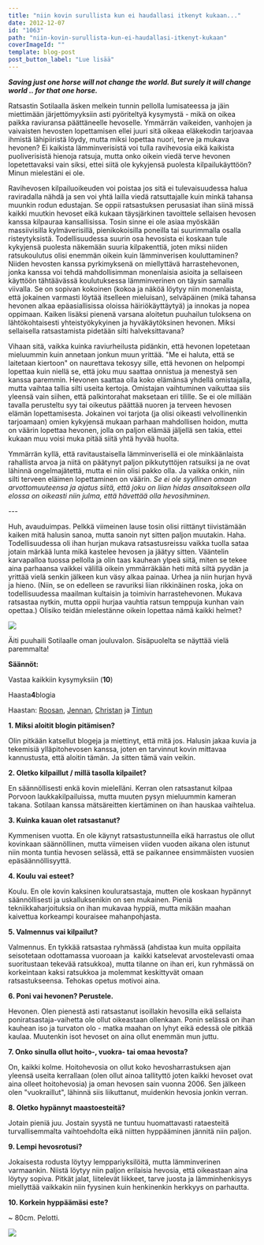 ```yaml
---
title: "niin kovin surullista kun ei haudallasi itkenyt kukaan..."
date: 2012-12-07
id: "1063"
path: "niin-kovin-surullista-kun-ei-haudallasi-itkenyt-kukaan"
coverImageId: ""
template: blog-post
post_button_label: "Lue lisää"
---
```


**_Saving just one horse will not change the world. But surely it will change world .. for that one horse._**

Ratsastin Sotilaalla äsken melkein tunnin pellolla lumisateessa ja jäin miettimään järjettömyyksiin asti pyöriteltyä kysymystä - mikä on oikea paikka raviuransa päättäneelle hevoselle. Ymmärrän vaikeiden, vanhojen ja vaivaisten hevosten lopettamisen ellei juuri sitä oikeaa eläkekodin tarjoavaa ihmistä lähipiiristä löydy, mutta miksi lopettaa nuori, terve ja mukava hevonen? Ei kaikista lämminverisistä voi tulla ravihevosia eikä kaikista puoliverisistä hienoja ratsuja, mutta onko oikein viedä terve hevonen lopetettavaksi vain siksi, ettei siitä ole kykyjensä puolesta kilpailukäyttöön? Minun mielestäni ei ole.

Ravihevosen kilpailuoikeuden voi poistaa jos sitä ei tulevaisuudessa halua raviradalla nähdä ja sen voi yhtä lailla viedä ratsuttajalle kuin minkä tahansa muunkin rodun edustajan. Se oppii ratsastuksen perusasiat ihan siinä missä kaikki muutkin hevoset eikä kukaan täysjärkinen tavoittele sellaisen hevosen kanssa kilpauraa kansallisissa. Tosin sinne ei ole asiaa myöskään massiivisilla kylmäverisillä, pienikokoisilla poneilla tai suurimmalla osalla risteytyksistä. Todellisuudessa suurin osa hevosista ei koskaan tule kykyjensä puolesta näkemään suuria kilpakenttiä, joten miksi niiden ratsukoulutus olisi enemmän oikein kuin lämminverisen kouluttaminen? Niiden hevosten kanssa pyrkimyksenä on miellyttävä harrastehevonen, jonka kanssa voi tehdä mahdollisimman monenlaisia asioita ja sellaiseen käyttöön tähtäävässä koulutuksessa lämminverinen on täysin samalla viivalla. Se on sopivan kokoinen (kokoa ja näköä löytyy niin monenlaista, että jokainen varmasti löytää itselleen mieluisan), selväpäinen (mikä tahansa hevonen alkaa epäasiallisissa oloissa häiriökäyttäytyä) ja innokas ja nopea oppimaan. Kaiken lisäksi pienenä varsana aloitetun puuhailun tuloksena on lähtökohtaisesti yhteistyökykyinen ja hyväkäytöksinen hevonen. Miksi sellaisella ratsastamista pidetään silti halveksittavana?

Vihaan sitä, vaikka kuinka raviurheilusta pidänkin, että hevonen lopetetaan mieluummin kuin annetaan jonkun muun yrittää. "Me ei haluta, että se laitetaan kiertoon" on naurettava tekosyy sille, että hevonen on helpompi lopettaa kuin niellä se, että joku muu saattaa onnistua ja menestyä sen kanssa paremmin. Hevonen saattaa olla koko elämänsä yhdellä omistajalla, mutta vaihtaa tallia silti useita kertoja. Omistajan vaihtuminen vaikuttaa siis yleensä vain siihen, että palkintorahat maksetaan eri tilille. Se ei ole millään tavalla perusteltu syy tai oikeutus päättää nuoren ja terveen hevosen elämän lopettamisesta. Jokainen voi tarjota (ja olisi oikeasti velvollinenkin tarjoamaan) omien kykyjensä mukaan parhaan mahdollisen hoidon, mutta on väärin lopettaa hevonen, jolla on paljon elämää jäljellä sen takia, ettei kukaan muu voisi muka pitää siitä yhtä hyvää huolta.

Ymmärrän kyllä, että ravitaustaisella lämminverisellä ei ole minkäänlaista rahallista arvoa ja niitä on päätynyt paljon pikkutyttöjen ratsuiksi ja ne ovat lähinnä ongelmajätettä, mutta ei niin olisi pakko olla. Ja vaikka onkin, niin silti terveen eläimen lopettaminen on väärin. _Se ei ole syyllinen omaan arvottomuuteensa ja ajatus siitä, että joku on liian hidas ansaitakseen olla elossa on oikeasti niin julma, että hävettää olla hevosihminen._

\---

Huh, avauduimpas. Pelkkä viimeinen lause tosin olisi riittänyt tiivistämään kaiken mitä halusin sanoa, mutta sanoin nyt sitten paljon muutakin. Haha. Todellisuudessa oli ihan hurjan mukava ratsastusreissu vaikka tuolla sataa jotain märkää lunta mikä kastelee hevosen ja jäätyy sitten. Vääntelin karvapalloa tuossa pellolla ja olin taas kauhean ylpeä siitä, miten se tekee aina parhaansa vaikkei välillä oikein ymmärräkään heti mitä siltä pyydän ja yrittää vielä senkin jälkeen kun väsy alkaa painaa. Urhea ja niin hurjan hyvä ja hieno. (Niin, se on edelleen se ravuriksi liian rikkinäinen roska, joka on todellisuudessa maailman kultaisin ja toimivin harrastehevonen. Mukava ratsastaa nytkin, mutta oppii hurjaa vauhtia ratsun temppuja kunhan vain opettaa.) Olisiko teidän mielestänne oikein lopettaa nämä kaikki helmet?

[![](/images/IMG_0301y.JPG)](http://2.bp.blogspot.com/-MoCISJgz1Qo/UMIUgd-1i6I/AAAAAAAADKw/Wp3YpAoJoYc/s1600/IMG_0301y.JPG)

Äiti puuhaili Sotilaalle oman jouluvalon. Sisäpuolelta se näyttää vielä paremmalta!

**Säännöt:**

Vastaa kaikkiin kysymyksiin (**10**)

Haasta**4**blogia

Haastan: [Roosan](http://sanoinkuvaamaton.blogspot.fi/), [Jennan](http://all-these-ups-and-downs.blogspot.fi/), [Christan](http://kilpasilakka.blogspot.fi/) ja [Tintun](http://puskaponi.blogspot.fi/)

**1\. Miksi aloitit blogin pitämisen?**

Olin pitkään katsellut blogeja ja miettinyt, että mitä jos. Halusin jakaa kuvia ja tekemisiä ylläpitohevosen kanssa, joten en tarvinnut kovin mittavaa kannustusta, että aloitin tämän. Ja sitten tämä vain veikin.

**2\. Oletko kilpaillut / millä tasolla kilpailet?**

En säännöllisesti enkä kovin mielelläni. Kerran olen ratsastanut kilpaa Porvoon laukkakilpailuissa, mutta muuten pysyn mieluummin kameran takana. Sotilaan kanssa mätsäreitten kiertäminen on ihan hauskaa vaihtelua.

**3\. Kuinka kauan olet ratsastanut?**

Kymmenisen vuotta. En ole käynyt ratsastustunneilla eikä harrastus ole ollut kovinkaan säännöllinen, mutta viimeisen viiden vuoden aikana olen istunut niin monta tuntia hevosen selässä, että se paikannee ensimmäisten vuosien epäsäännöllisyyttä.

**4\. Koulu vai esteet?**

Koulu. En ole kovin kaksinen kouluratsastaja, mutten ole koskaan hypännyt säännöllisesti ja uskalluksenikin on sen mukainen. Pieniä tekniikkaharjoituksia on ihan mukavaa hyppiä, mutta mikään maahan kaivettua korkeampi kouraisee mahanpohjasta.

**5\. Valmennus vai kilpailut?**

Valmennus. En tykkää ratsastaa ryhmässä (ahdistaa kun muita oppilaita seisotetaan odottamassa vuoroaan ja  kaikki katselevat arvostelevasti omaa suoritustaan tekevää ratsukkoa), mutta tilanne on ihan eri, kun ryhmässä on korkeintaan kaksi ratsukkoa ja molemmat keskittyvät omaan ratsastukseensa. Tehokas opetus motivoi aina.

**6\. Poni vai hevonen? Perustele.**

Hevonen. Olen pienestä asti ratsastanut isoillakin hevosilla eikä sellaista poniratsastaja-vaihetta ole ollut oikeastaan ollenkaan. Ponin selässä on ihan kauhean iso ja turvaton olo - matka maahan on lyhyt eikä edessä ole pitkää kaulaa. Muutenkin isot hevoset on aina ollut enemmän mun juttu.

**7\. Onko sinulla ollut hoito-, vuokra- tai omaa hevosta?**

On, kaikki kolme. Hoitohevosia on ollut koko hevosharrastuksen ajan yleensä useita kerrallaan (olen ollut ainoa tallityttö joten kaikki hevoset ovat aina olleet hoitohevosia) ja oman hevosen sain vuonna 2006. Sen jälkeen olen "vuokraillut", lähinnä siis liikuttanut, muidenkin hevosia jonkin verran.

**8\. Oletko hypännyt maastoesteitä?**

Jotain pieniä juu. Jostain syystä ne tuntuu huomattavasti rataesteitä turvallisemmalta vaihtoehdolta eikä niitten hyppääminen jännitä niin paljon.

**9\. Lempi hevosrotusi?**

Jokaisesta rodusta löytyy lemppariyksilöitä, mutta lämminverinen varmaankin. Niistä löytyy niin paljon erilaisia hevosia, että oikeastaan aina löytyy sopiva. Pitkät jalat, liitelevät liikkeet, tarve juosta ja lämminhenkisyys miellyttää vaikkakin niin fyysinen kuin henkinenkin herkkyys on parhautta.

**10\. Korkein hyppäämäsi este?**

~ 80cm. Pelotti.

[![](/images/ak.jpg)](http://1.bp.blogspot.com/-gjkmCJL69L4/UMG0V0KvRWI/AAAAAAAADJE/AV6t4FVH6Z4/s1600/ak.jpg)
